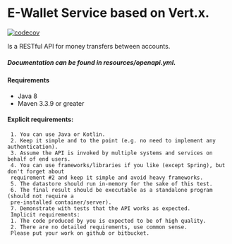E-Wallet Service based on Vert.x.
===========
[![codecov](https://codecov.io/gh/AlejandroKolio/ewallet/branch/master/graph/badge.svg)](https://codecov.io/gh/AlejandroKolio/ewallet)

Is a RESTful API for money transfers between accounts.

##### Documentation can be found in resources/openapi.yml.

#### Requirements
- Java 8
- Maven 3.3.9 or greater
#### Explicit requirements:
     1. You can use Java or Kotlin.
     2. Keep it simple and to the point (e.g. no need to implement any authentication).
     3. Assume the API is invoked by multiple systems and services on behalf of end users.
     4. You can use frameworks/libraries if you like (except Spring), but don't forget about
     requirement #2 and keep it simple and avoid heavy frameworks.
     5. The datastore should run in-memory for the sake of this test.
     6. The final result should be executable as a standalone program (should not require a
     pre-installed container/server).
     7. Demonstrate with tests that the API works as expected.
     Implicit requirements:
     1. The code produced by you is expected to be of high quality.
     2. There are no detailed requirements, use common sense.
     Please put your work on github or bitbucket.
